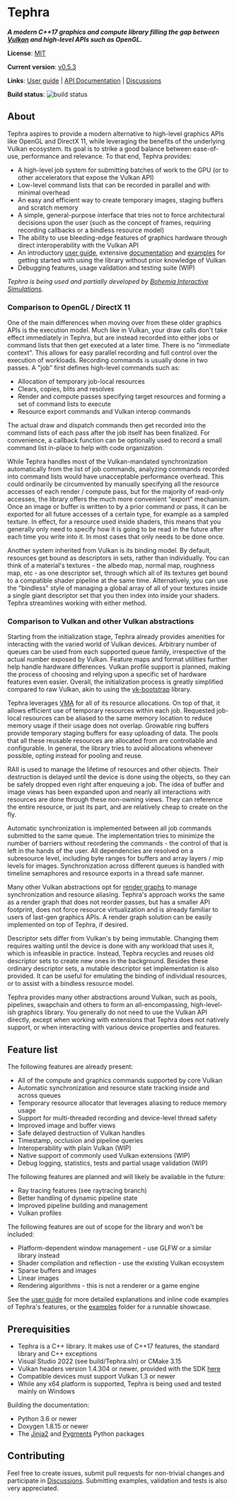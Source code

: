 # Tephra
**_A modern C++17 graphics and compute library filling the gap between [Vulkan](https://www.vulkan.org/) and high-level APIs such as OpenGL._**

**License**: [MIT](https://github.com/Dolkar/Tephra/blob/main/LICENSE)

**Current version**: [v0.5.3](https://dolkar.github.io/Tephra/changelog.html)

**Links**: [User guide](https://dolkar.github.io/Tephra/user-guide.html) | [API Documentation](https://dolkar.github.io/Tephra/annotated.html) |
           [Discussions](https://github.com/Dolkar/Tephra/discussions)

**Build status**: ![build status](https://github.com/Dolkar/Tephra/actions/workflows/build.yml/badge.svg)

## About

Tephra aspires to provide a modern alternative to high-level graphics APIs like OpenGL and DirectX 11, while leveraging
the benefits of the underlying Vulkan ecosystem. Its goal is to strike a good balance between ease-of-use, performance
and relevance. To that end, Tephra provides:
- A high-level job system for submitting batches of work to the GPU (or to other accelerators that expose the Vulkan
  API)
- Low-level command lists that can be recorded in parallel and with minimal overhead
- An easy and efficient way to create temporary images, staging buffers and scratch memory
- A simple, general-purpose interface that tries not to force architectural decisions upon the user (such as the concept
  of frames, requiring recording callbacks or a bindless resource model)
- The ability to use bleeding-edge features of graphics hardware through direct interoperability with the Vulkan API
- An introductory [user guide](https://dolkar.github.io/Tephra/user-guide.html), extensive
  [documentation](https://dolkar.github.io/Tephra/annotated.html) and [examples](https://dolkar.github.io/Tephra/examples.html)
  for getting started with using the library without prior knowledge of Vulkan
- Debugging features, usage validation and testing suite (WIP)

_Tephra is being used and partially developed by [Bohemia Interactive Simulations](https://bisimulations.com/)._

### Comparison to OpenGL / DirectX 11

One of the main differences when moving over from these older graphics APIs is the execution model. Much like in Vulkan,
your draw calls don't take effect immediately in Tephra, but are instead recorded into either jobs or command lists that
then get executed at a later time. There is no "immediate context". This allows for easy parallel recording and
full control over the execution of workloads. Recording commands is usually done in two passes. A "job" first defines
high-level commands such as:
- Allocation of temporary job-local resources
- Clears, copies, blits and resolves
- Render and compute passes specifying target resources and forming a set of command lists to execute
- Resource export commands and Vulkan interop commands

The actual draw and dispatch commands then get recorded into the command lists of each pass after the job itself has
been finalized. For convenience, a callback function can be optionally used to record a small command list in-place to
help with code organization.

While Tephra handles most of the Vulkan-mandated synchronization automatically from the list of job commands,
analyzing commands recorded into command lists would have unacceptable performance overhead. This could ordinarily be
circumvented by manually specifying all the resource accesses of each render / compute pass, but for the majority of
read-only accesses, the library offers the much more convenient "export" mechanism. Once an image or buffer is written
to by a prior command or pass, it can be exported for all future accesses of a certain type, for example as a sampled
texture. In effect, for a resource used inside shaders, this means that you generally only need to specify how it is
going to be read in the future after each time you write into it. In most cases that only needs to be done once.

Another system inherited from Vulkan is its binding model. By default, resources get bound as descriptors in sets,
rather than individually. You can think of a material's textures - the albedo map, normal map, roughness map, etc -
as one descriptor set, through which all of its textures get bound to a compatible shader pipeline at the same time.
Alternatively, you can use the "bindless" style of managing a global array of all of your textures inside a single giant
descriptor set that you then index into inside your shaders. Tephra streamlines working with either method.
 
### Comparison to Vulkan and other Vulkan abstractions

Starting from the initialization stage, Tephra already provides amenities for interacting with the varied world of
Vulkan devices. Arbitrary number of queues can be used from each supported queue family, irrespective of the actual
number exposed by Vulkan. Feature maps and format utilities further help handle hardware differences. Vulkan profile
support is planned, making the process of choosing and relying upon a specific set of hardware features even easier.
Overall, the initialization process is greatly simplified compared to raw Vulkan, akin to using the
[vk-bootstrap](https://github.com/charles-lunarg/vk-bootstrap) library.

Tephra leverages [VMA](https://gpuopen.com/vulkan-memory-allocator/) for all of its resource allocations. On top of that,
it allows efficient use of temporary resources within each job. Requested job-local resources can be aliased to the same
memory location to reduce memory usage if their usage does not overlap. Growable ring buffers provide temporary staging
buffers for easy uploading of data. The pools that all these reusable resources are allocated from are controllable and
configurable. In general, the library tries to avoid allocations whenever possible, opting instead for pooling and reuse.

RAII is used to manage the lifetime of resources and other objects. Their destruction is delayed until the device is done
using the objects, so they can be safely dropped even right after enqueuing a job. The idea of buffer and image views
has been expanded upon and nearly all interactions with resources are done through these non-owning views. They can
reference the entire resource, or just its part, and are relatively cheap to create on the fly.

Automatic synchronization is implemented between all job commands submitted to the same queue. The implementation tries
to minimize the number of barriers without reordering the commands - the control of that is left in the hands of
the user. All dependencies are resolved on a subresource level, including byte ranges for buffers and array layers / mip
levels for images. Synchronization across different queues is handled with timeline semaphores and resource exports in
a thread safe manner.

Many other Vulkan abstractions opt for
[render graphs](https://themaister.net/blog/2017/08/15/render-graphs-and-vulkan-a-deep-dive/) to manage synchronization
and resource aliasing. Tephra's approach works the same as a render graph that does not reorder passes, but has a smaller
API footprint, does not force resource virtualization and is already familiar to users of last-gen graphics APIs. A
render graph solution can be easily implemented on top of Tephra, if desired.

Descriptor sets differ from Vulkan's by being immutable. Changing them requires waiting until the device is done with
any workload that uses it, which is infeasible in practice. Instead, Tephra recycles and reuses old descriptor sets
to create new ones in the background. Besides these ordinary descriptor sets, a mutable descriptor set implementation is
also provided. It can be useful for emulating the binding of individual resources, or to assist with a bindless resource
model.

Tephra provides many other abstractions around Vulkan, such as pools, pipelines, swapchain and others to form an
all-encompassing, high-level-ish graphics library. You generally do not need to use the Vulkan API directly, except when
working with extensions that Tephra does not natively support, or when interacting with various device properties and
features.

## Feature list

The following features are already present:
- All of the compute and graphics commands supported by core Vulkan
- Automatic synchronization and resource state tracking inside and across queues
- Temporary resource allocator that leverages aliasing to reduce memory usage
- Support for multi-threaded recording and device-level thread safety
- Improved image and buffer views
- Safe delayed destruction of Vulkan handles
- Timestamp, occlusion and pipeline queries
- Interoperability with plain Vulkan (WIP)
- Native support of commonly used Vulkan extensions (WIP)
- Debug logging, statistics, tests and partial usage validation (WIP)

The following features are planned and will likely be available in the future:
- Ray tracing features (see raytracing branch)
- Better handling of dynamic pipeline state
- Improved pipeline building and management
- Vulkan profiles

The following features are out of scope for the library and won't be included:
- Platform-dependent window management - use GLFW or a similar library instead
- Shader compilation and reflection - use the existing Vulkan ecosystem
- Sparse buffers and images
- Linear images
- Rendering algorithms - this is not a renderer or a game engine

See the [user guide](https://dolkar.github.io/Tephra/user-guide.html) for more detailed explanations and inline code
examples of Tephra's features, or the [examples](https://github.com/Dolkar/Tephra/tree/main/examples) folder for a
runnable showcase.

## Prerequisities

- Tephra is a C++ library. It makes use of C++17 features, the standard library and C++ exceptions
- Visual Studio 2022 (see build/Tephra.sln) or CMake 3.15
- Vulkan headers version 1.4.304 or newer, provided with the SDK [here](https://www.lunarg.com/vulkan-sdk/)
- Compatible devices must support Vulkan 1.3 or newer
- While any x64 platform is supported, Tephra is being used and tested mainly on Windows

Building the documentation:
- Python 3.6 or newer
- Doxygen 1.8.15 or newer
- The [Jinja2](https://palletsprojects.com/p/jinja/) and [Pygments](https://pygments.org/) Python packages

## Contributing

Feel free to create issues, submit pull requests for non-trivial changes and participate in
[Discussions](https://github.com/Dolkar/Tephra/discussions). Submitting examples, validation and tests is also very
appreciated.


